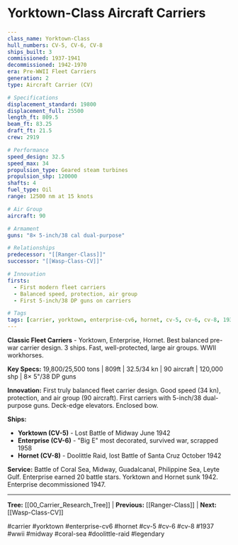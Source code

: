 # Yorktown-Class Aircraft Carriers

```yaml
---
class_name: Yorktown-Class
hull_numbers: CV-5, CV-6, CV-8
ships_built: 3
commissioned: 1937-1941
decommissioned: 1942-1970
era: Pre-WWII Fleet Carriers
generation: 2
type: Aircraft Carrier (CV)

# Specifications
displacement_standard: 19800
displacement_full: 25500
length_ft: 809.5
beam_ft: 83.25
draft_ft: 21.5
crew: 2919

# Performance
speed_design: 32.5
speed_max: 34
propulsion_type: Geared steam turbines
propulsion_shp: 120000
shafts: 4
fuel_type: Oil
range: 12500 nm at 15 knots

# Air Group
aircraft: 90

# Armament
guns: "8× 5-inch/38 cal dual-purpose"

# Relationships
predecessor: "[[Ranger-Class]]"
successor: "[[Wasp-Class-CV]]"

# Innovation
firsts:
  - First modern fleet carriers
  - Balanced speed, protection, air group
  - First 5-inch/38 DP guns on carriers

# Tags
tags: [carrier, yorktown, enterprise-cv6, hornet, cv-5, cv-6, cv-8, 1937, wwii, midway, coral-sea, doolittle-raid, legendary]
---
```

**Classic Fleet Carriers** - Yorktown, Enterprise, Hornet. Best balanced pre-war carrier design. 3 ships. Fast, well-protected, large air groups. WWII workhorses.

**Key Specs:** 19,800/25,500 tons | 809ft | 32.5/34 kn | 90 aircraft | 120,000 shp | 8× 5"/38 DP guns

**Innovation:** First truly balanced fleet carrier design. Good speed (34 kn), protection, and air group (90 aircraft). First carriers with 5-inch/38 dual-purpose guns. Deck-edge elevators. Enclosed bow.

**Ships:**
- **Yorktown (CV-5)** - Lost Battle of Midway June 1942
- **Enterprise (CV-6)** - "Big E" most decorated, survived war, scrapped 1958
- **Hornet (CV-8)** - Doolittle Raid, lost Battle of Santa Cruz October 1942

**Service:** Battle of Coral Sea, Midway, Guadalcanal, Philippine Sea, Leyte Gulf. Enterprise earned 20 battle stars. Yorktown and Hornet sunk 1942. Enterprise decommissioned 1947.

---
**Tree:** [[00_Carrier_Research_Tree]] | **Previous:** [[Ranger-Class]] | **Next:** [[Wasp-Class-CV]]

#carrier #yorktown #enterprise-cv6 #hornet #cv-5 #cv-6 #cv-8 #1937 #wwii #midway #coral-sea #doolittle-raid #legendary
